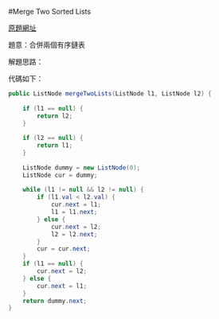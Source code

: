 #Merge Two Sorted Lists

[原題網址](http://www.lintcode.com/en/problem/merge-two-sorted-lists/)

題意：合併兩個有序鏈表

解題思路：

代碼如下：

```java
public ListNode mergeTwoLists(ListNode l1, ListNode l2) {
        
    if (l1 == null) {
        return l2;
    }
    
    if (l2 == null) {
        return l1;
    }
    
    ListNode dummy = new ListNode(0);
    ListNode cur = dummy;
    
    while (l1 != null && l2 != null) {
        if (l1.val < l2.val) {
            cur.next = l1;
            l1 = l1.next;
        } else {
            cur.next = l2;
            l2 = l2.next;
        }
        cur = cur.next;
    }
    if (l1 == null) {
        cur.next = l2;
    } else {
        cur.next = l1;
    }
    return dummy.next;
}
```
